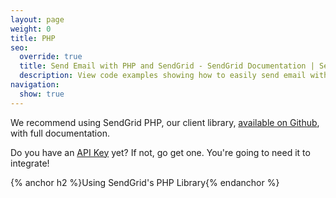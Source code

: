 ```yaml
---
layout: page
weight: 0
title: PHP
seo:
  override: true
  title: Send Email with PHP and SendGrid - SendGrid Documentation | SendGrid
  description: View code examples showing how to easily send email with PHP using cURL and SendGrid. Further explore SendGrid's email sending PHP library.
navigation:
  show: true
---
```

<call-out>

We recommend using SendGrid PHP, our client library, <a href="https://github.com/sendgrid/sendgrid-php">available on Github</a>, with full documentation.

</call-out>

<call-out>

Do you have an [API Key](https://app.sendgrid.com/settings/api_keys) yet? If not, go get one. You're going to need it to integrate!

</call-out>

{% anchor h2 %}Using SendGrid's PHP Library{% endanchor %}

<script src="https://gist.github.com/sendgrid-gists/bd1b8a0b2adce2acf72aa8ecb82b51a5.js"></script>
